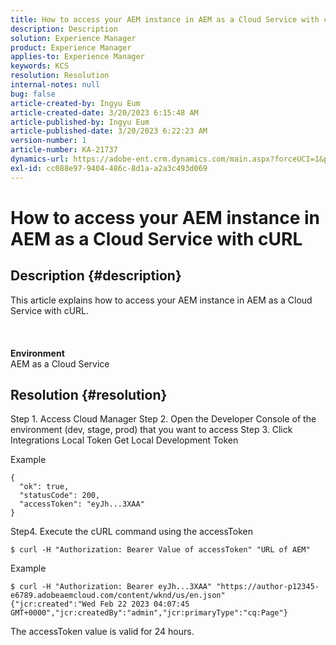 ```yaml
---
title: How to access your AEM instance in AEM as a Cloud Service with cURL
description: Description
solution: Experience Manager
product: Experience Manager
applies-to: Experience Manager
keywords: KCS
resolution: Resolution
internal-notes: null
bug: false
article-created-by: Ingyu Eum
article-created-date: 3/20/2023 6:15:48 AM
article-published-by: Ingyu Eum
article-published-date: 3/20/2023 6:22:23 AM
version-number: 1
article-number: KA-21737
dynamics-url: https://adobe-ent.crm.dynamics.com/main.aspx?forceUCI=1&pagetype=entityrecord&etn=knowledgearticle&id=d4301ca4-e6c6-ed11-b597-6045bd006295
exl-id: cc088e97-9404-486c-8d1a-a2a3c493d069
---
```

# How to access your AEM instance in AEM as a Cloud Service with cURL

## Description {#description}

This article explains how to access your AEM instance in AEM as a Cloud Service with cURL.<br><br> <br><br><b>Environment</b>
<br>AEM as a Cloud Service

## Resolution {#resolution}


Step 1. Access Cloud Manager
Step 2. Open the Developer Console of the environment (dev, stage, prod) that you want to access
Step 3. Click Integrations  Local Token  Get Local Development Token

Example


```
{
  "ok": true,
  "statusCode": 200,
  "accessToken": "eyJh...3XAA"
}
```


Step4. Execute the cURL command using the accessToken


```
$ curl -H "Authorization: Bearer Value of accessToken" "URL of AEM"
```


Example


```
$ curl -H "Authorization: Bearer eyJh...3XAA" "https://author-p12345-e6789.adobeaemcloud.com/content/wknd/us/en.json"
{"jcr:created":"Wed Feb 22 2023 04:07:45 GMT+0000","jcr:createdBy":"admin","jcr:primaryType":"cq:Page"}
```


The accessToken value is valid for 24 hours.
